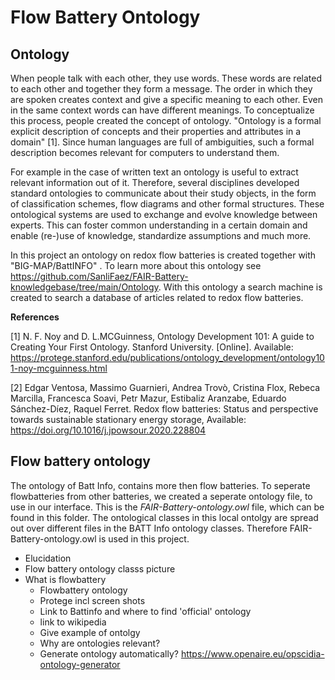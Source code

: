 # Flow Battery Ontology

## Ontology
When people talk with each other, they use words. These words are related to each other and together they form a message. The order in which they are spoken creates context and give a specific meaning to each other. Even in the same context words can have different meanings. To conceptualize this process, people created the concept of ontology. "Ontology is a formal explicit description of concepts and their properties and attributes in a domain" [1]. Since human languages are full of ambiguities, such a formal description becomes relevant for computers to understand them.

For example in the case of written text an ontology is useful to extract relevant information out of it. Therefore, several disciplines developed standard ontologies to communicate about their study objects, in the form of classification schemes, flow diagrams and other formal structures. These ontological systems are used to exchange and evolve knowledge between experts. This can foster common understanding in a certain domain and enable (re-)use of knowledge, standardize assumptions and much more.

In this project an ontology on redox flow batteries is created together with "BIG-MAP/BattINFO" <EnterLink>. To learn more about this ontology see https://github.com/SanliFaez/FAIR-Battery-knowledgebase/tree/main/Ontology. With this ontology a search machine is created to search a database of articles related to redox flow batteries.

**References**

[1] N. F. Noy and D. L.MCGuinness, Ontology Development 101: A guide to Creating Your First
Ontology. Stanford University. [Online].
Available: https://protege.stanford.edu/publications/ontology_development/ontology101-noy-mcguinness.html

[2] Edgar Ventosa, Massimo Guarnieri, Andrea Trovò, Cristina Flox, Rebeca Marcilla, Francesca Soavi, Petr Mazur, Estibaliz Aranzabe, Eduardo Sánchez-Díez, Raquel Ferret.
Redox flow batteries: Status and perspective towards sustainable stationary energy storage,
Available: https://doi.org/10.1016/j.jpowsour.2020.228804
 

## Flow battery ontology
The ontology of Batt Info, contains more then flow batteries. To seperate flowbatteries from other batteries, we created a seperate ontology file, to use in our interface. This is the *FAIR-Battery-ontology.owl* file, which can be found in this folder. The ontological classes in this local ontolgy are spread out over different files in the BATT Info ontology classes. Therefore FAIR-Battery-ontology.owl is used in this project. 
 
+ Elucidation
 + Flow battery ontology classs
  picture
+ What is flowbattery
    + Flowbattery ontology
    + Protege incl screen shots
    + Link to Battinfo and where to find 'official' ontology
    + link to wikipedia
    + Give example of ontolgy
    + Why are ontologies relevant?
    + Generate ontology automatically? https://www.openaire.eu/opscidia-ontology-generator
